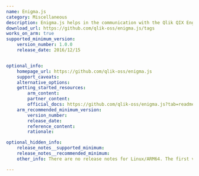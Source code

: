 ```yaml
---
name: Enigma.js
category: Miscellaneous
description: Enigma.js helps in the communication with the Qlik QIX Engine.
download_url: https://github.com/qlik-oss/enigma.js/tags
works_on_arm: true
supported_minimum_version:
    version_number: 1.0.0
    release_date: 2016/12/15


optional_info:
    homepage_url: https://github.com/qlik-oss/enigma.js
    support_caveats:
    alternative_options:
    getting_started_resources:
        arm_content:
        partner_content:
        official_docs: https://github.com/qlik-oss/enigma.js?tab=readme-ov-file#getting-started
    arm_recommended_minimum_version:
        version_number:
        release_date:
        reference_content:
        rationale:

optional_hidden_info:
    release_notes__supported_minimum:
    release_notes__recommended_minimum:
    other_info: There are no release notes for Linux/ARM64. The first version on github can be installed via "npm install enigma.js@v1.0.0", and version info can be verified via "npm list enigma.js".

---
```

